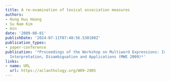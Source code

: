 ```yaml
---
title: A re-examination of lexical association measures
authors:
- Hung Huu Hoang
- Su Nam Kim
- min
date: '2009-08-01'
publishDate: '2024-07-11T07:40:56.530100Z'
publication_types:
- paper-conference
publication: '*Proceedings of the Workshop on Multiword Expressions: Identification,
  Interpretation, Disambiguation and Applications (MWE 2009)*'
links:
- name: URL
  url: https://aclanthology.org/W09-2905
---
```

